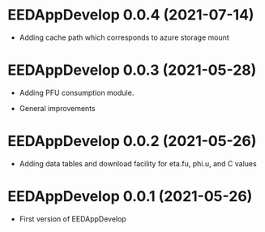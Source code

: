# EEDAppDevelop 0.0.4 (2021-07-14)

* Adding cache path which corresponds to azure storage mount

# EEDAppDevelop 0.0.3 (2021-05-28)

* Adding PFU consumption module.

* General improvements

# EEDAppDevelop 0.0.2 (2021-05-26)

* Adding data tables and download facility for eta.fu, phi.u, and C values

# EEDAppDevelop 0.0.1 (2021-05-26)

* First version of EEDAppDevelop
